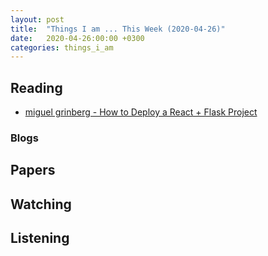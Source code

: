 ```yaml
---
layout: post
title:  "Things I am ... This Week (2020-04-26)"
date:   2020-04-26:00:00 +0300
categories: things_i_am
---
```


<!-- # Things I am ... This Week   -->

## Reading  

- [miguel grinberg - How to Deploy a React + Flask Project][mg1]

### Blogs

## Papers

## Watching  

## Listening  

[mg1]:https://blog.miguelgrinberg.com/post/how-to-deploy-a-react--flask-project